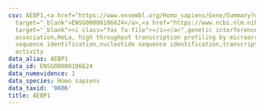 ```yaml
---
csv: AEBP1,<a href="https://www.ensembl.org/Homo_sapiens/Gene/Summary?db=core;g=ENSG00000106624"
  target="_blank">ENSG00000106624</a>,<a href="https://www.ncbi.nlm.nih.gov/pubmed/17216044"
  target="_blank"><i class="fas fa-file"></i></a>",genetic interference,functional
  association,HeLa, high throughput transcription profiling by microarray,nucleotide
  sequence identification,nucleotide sequence identification,transcriptional regulation,up-regulates
  activity
data_alias: AEBP1
data_id: ENSG00000106624
data_numevidence: 1
data_species: Homo sapiens
data_taxid: '9606'
title: AEBP1
---
```

